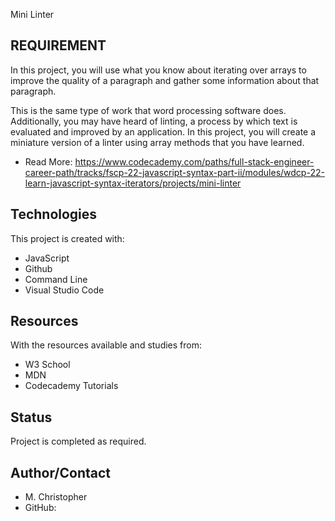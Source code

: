 Mini Linter
## REQUIREMENT

In this project, you will use what you know about iterating over arrays to improve the quality of a paragraph and gather some information about that paragraph.

This is the same type of work that word processing software does. Additionally, you may have heard of linting, a process by which text is evaluated and improved by an application. In this project, you will create a miniature version of a linter using array methods that you have learned.

* Read More: https://www.codecademy.com/paths/full-stack-engineer-career-path/tracks/fscp-22-javascript-syntax-part-ii/modules/wdcp-22-learn-javascript-syntax-iterators/projects/mini-linter

## Technologies
This project is created with:

* JavaScript
* Github
* Command Line
* Visual Studio Code

## Resources
With the resources available and studies from:
* W3 School
* MDN
* Codecademy Tutorials

## Status
Project is completed as required.

## Author/Contact
* M. Christopher
* GitHub: 